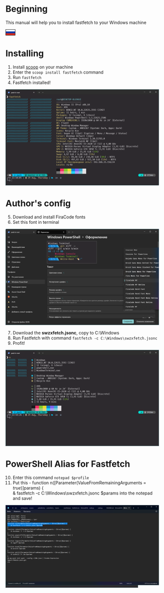# Beginning
This manual will help you to install fastfetch to your Windows machine

[![Russian](assets/ru.gif)](README_RU.md)

# Installing
1. Install [scoop](https://scoop.sh/) on your machine
2. Enter the `scoop install fastfetch` command
3. Run `fastfetch`
4. Fastfetch installed!

![Fastfetch](assets/pic1.png)

# Author's config
5. Download and install FiraCode fonts
6. Set this font in terminal

![FiraCode](assets/pic2.png)

7. Download the **swzxfetch.jsonc**, copy to C:\Windows
8. Run Fastfetch with command `fastfetch -c C:\Windows\swzxfetch.jsonc`
9. Profit!

![Fastfetch2](assets/pic3.png)

# PowerShell Alias for Fastfetch
10. Enter this command `notepad $profile`
11. Put this - function n([Parameter(ValueFromRemainingArguments = $true)]$params) {\
& fastfetch -c C:\Windows\swzxfetch.jsonc $params into the notepad and save!

![Alias](assets/pic4.png)


